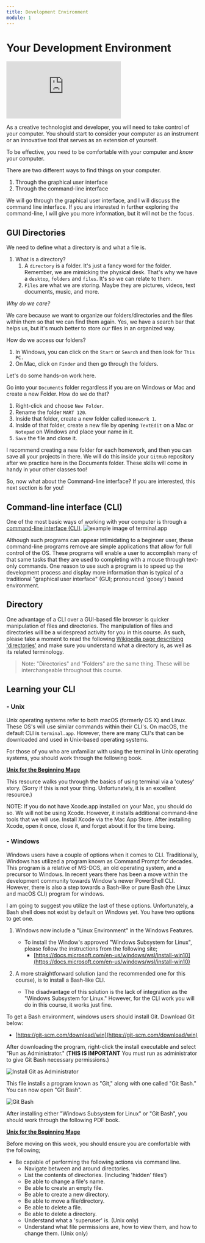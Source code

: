```yaml
---
title: Development Environment
module: 1
---
```


# Your Development Environment

<!-- rebuild this video -->
<div class="embed-responsive embed-responsive-16by9"><iframe class="embed-responsive-item" src="https://www.youtube.com/embed/Jian1ilJwBs" frameborder="0" allowfullscreen></iframe></div>

As a creative technologist and developer, you will need to take control of your computer. You should start to consider your computer as an instrument or an innovative tool that serves as an extension of yourself.

To be effective, you need to be comfortable with your computer and *know* your computer.

There are two different ways to find things on your computer.
1. Through the graphical user interface
2. Through the command-line interface

We will go through the graphical user interface, and I will discuss the command line interface.  If you are interested in further exploring the command-line, I will give you more information, but it will not be the focus.

<!--# INSERT VIDEO-->

## GUI Directories

We need to define what a directory is and what a file is.  
1. What is a directory?
   1. A `directory` is a folder. It's just a fancy word for the folder.  Remember, we are mimicking the physical desk. That's why we have a `desktop`, `folders` and `files`. It's so we can relate to them.
   2. `Files` are what we are storing.  Maybe they are pictures, videos, text documents, music, and more.  

*Why do we care?* 

We care because we want to organize our folders/directories and the files within them so that we can find them again. Yes, we have a search bar that helps us, but it's much better to store our files in an organized way.

How do we access our folders?
1. In Windows, you can click on the `Start` or `Search` and then look for `This PC.`
2. On Mac, click on `Finder` and then go through the folders.

<!--# INSERT VIDEO-->

Let's do some hands-on work here.

Go into your `Documents` folder regardless if you are on Windows or Mac and create a new Folder.  How do we do that?  
1. Right-click and choose `New Folder`.  
2. Rename the folder `MART 120`.  
3. Inside that folder, create a new folder called `Homework 1`.  
4. Inside of that folder, create a new file by opening `TextEdit` on a Mac or `Notepad` on Windows and place your name in it.  
5. `Save` the file and close it.

I recommend creating a new folder for each homework, and then you can save all your projects in there.  We will do this inside your `GitHub` repository after we practice here in the Documents folder.  These skills will come in handy in your other classes too!

So, now what about the Command-line interface? If you are interested, this next section is for you!

## Command-line interface (CLI)

One of the most basic ways of working with your computer is through a [command-line interface (CLI)](https://en.wikipedia.org/wiki/Command-line_interface).
![example image of terminal.app](../imgs/Screen1.png)

Although such programs can appear intimidating to a beginner user, these command-line programs remove are simple applications that allow for full control of the OS. These programs will enable a user to accomplish many of that same tasks that they are used to completing with a mouse through text-only commands. One reason to use such a program is to speed up the development process and display more information than is typical of a traditional "graphical user interface" (GUI; pronounced 'gooey') based environment.

## Directory

One advantage of a CLI over a GUI-based file browser is quicker manipulation of files and directories. The manipulation of files and directories will be a widespread activity for you in this course. As such, please take a moment to read the following [Wikipedia page describing 'directories'](https://en.wikipedia.org/wiki/Directory_(computing)) and make sure you understand what a directory is, as well as its related terminology.

> Note: "Directories" and "Folders" are the same thing. These will be interchangeable throughout this course.

<!-- create a video here...
<div class="embed-responsive embed-responsive-16by9"><iframe class="embed-responsive-item" src="https://www.youtube.com/embed/CuyD_n3XzbE" frameborder="0" allowfullscreen></iframe></div>
-->
## Learning your CLI

### - Unix
Unix operating systems refer to both macOS (formerly OS X) and Linux. These OS's will use similar commands within their CLI's. On macOS, the default CLI is `terminal.app`. However, there are many CLI's that can be downloaded and used in Unix-based operating systems.

For those of you who are unfamiliar with using the terminal in Unix operating systems, you should work through the following book.

**[Unix for the Beginning Mage](http://unixmages.com/wp-content/uploads/2018/12/ufbm.pdf)**

This resource walks you through the basics of using terminal via a 'cutesy' story. (Sorry if this is not your thing. Unfortunately, it is an excellent resource.)

NOTE: If you do not have Xcode.app installed on your Mac, you should do so. We will not be using Xcode. However, it installs additional command-line tools that we will use. Install Xcode via the Mac App Store. After installing Xcode, open it once, close it, and forget about it for the time being.

### - Windows
Windows users have a couple of options when it comes to CLI. Traditionally, Windows has utilized a program known as Command Prompt for decades. This program is a relative of MS-DOS, an old operating system, and a precursor to Windows. In recent years there has been a move within the development community towards Window's newer PowerShell CLI. However, there is also a step towards a Bash-like or pure Bash (the Linux and macOS CLI) program for windows.

I am going to suggest you utilize the last of these options. Unfortunately, a Bash shell does not exist by default on Windows yet. You have two options to get one.

1. Windows now include a "Linux Environment" in the Windows Features.
    - To install the Window's approved "Windows Subsystem for Linux", please follow the instructions from the following site;
        - [https://docs.microsoft.com/en-us/windows/wsl/install-win10](https://docs.microsoft.com/en-us/windows/wsl/install-win10)

2. A more straightforward solution (and the recommended one for this course), is to install a Bash-like CLI.
    - The disadvantage of this solution is the lack of integration as the "Windows Subsystem for Linux." However, for the CLI work you will do in this course, it works just fine.

To get a Bash environment, windows users should install Git. Download Git below:

- [https://git-scm.com/download/win](https://git-scm.com/download/win)

After downloading the program, right-click the install executable and select "Run as Administrator." (**THIS IS IMPORTANT** You must run as administrator to give Git Bash necessary permissions.)

![Install Git as Administrator](../imgs/install-git-windows.png)

This file installs a program known as "Git," along with one called "Git Bash." You can now open "Git Bash".

![Git Bash](../imgs/Screen2.png)

After installing either "Windows Subsystem for Linux" or "Git Bash", you should work through the following PDF book.

**[Unix for the Beginning Mage](http://unixmages.com/ufbm.pdf)**

Before moving on this week, you should ensure you are comfortable with the following;

- Be capable of performing the following actions via command line.
    - Navigate between and around directories.
    - List the contents of directories. (Including 'hidden' files')
    - Be able to change a file's name.
    - Be able to create an empty file.
    - Be able to create a new directory.
    - Be able to move a file/directory.
    - Be able to delete a file.
    - Be able to delete a directory.
    - Understand what a 'superuser' is. (Unix only)
    - Understand what file permissions are, how to view them, and how to change them. (Unix only)